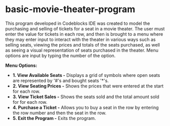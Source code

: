 # basic-movie-theater-program
This program developed in Codeblocks IDE was created to model the purchasing and selling of tickets for a seat in a movie theater. The user must enter the value for tickets in each row, and then is brought to a menu where they may enter input to interact with the theater in various ways such as selling seats, viewing the prices and totals of the seats purchased, as well as seeing a visual representation of seats purchased in the theater. Menu options are input by typing the number of the option.
    
**Menu Options:**  
- **1. View Available Seats -** Displays a grid of symbols where open seats are represented by '#'s and bought seats '*'s.  
- **2. View Seating Prices -** Shows the prices that were entered at the start for each row.  
- **3. View Ticket Sales -** Shows the seats sold and the total amount sold for for each row.  
- **4. Purchase a Ticket -** Allows you to buy a seat in the row by entering the row number and then the seat in the row.  
- **5. Exit the Program -** Exits the program.  
